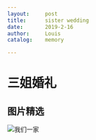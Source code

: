 ```yaml
---
layout:     post
title:      sister wedding
date:       2019-2-16
author:     Louis
catalog:    memory

---
```

<!-- MarkdownTOC -->




# 三姐婚礼
## 图片精选
![我们一家](https://github.com/zhu13818202655/zhu13818202655.github.io/blob/master/img/%E5%BE%AE%E4%BF%A1%E5%9B%BE%E7%89%87_20190215201457.jpg)
